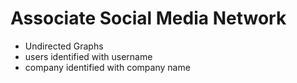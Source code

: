 # Associate Social Media Network

- Undirected Graphs
- users identified with username
- company identified with company name